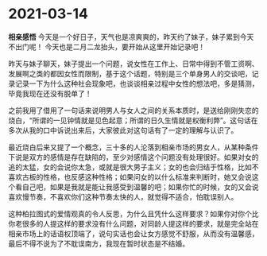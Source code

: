 # 2021-03-14

**相亲感悟**
今天是一个好日子，天气也是凉爽爽的，昨天约了妹子，妹子累到今天不出门呢！
今天也是二月二龙抬头，要开始从这里开始记录吧！

昨天与妹子聊天，妹子提出一个问题，说女性在工作上、日常中得到不管工资啊、发展啊之类的都因女性而限制，基于这个话题，特别是三个单身男人的交谈吧，记录记录一下为什么这种社会现象吧，也谈谈相亲过程中女性的想法吧，多是猜测，毕竟我现在还没有脱单了！

之前我用了借用了一句话来说明男人与女人之间的关系本质时，是送给刚刚失恋的烧白，“所谓的一见钟情就是见色起意；所谓的日久生情就是权衡利弊”。这句话在多次从我的口中诉说出来后，大家彼此对这句话有了一定的理解与认识了。

最近烧白后来又提了一个概念，三十多的人沦落到相亲市场的男女人，从某种条件下说是双方的感情是存在缺陷的，至少对感情这个问题没有处理很好。如果对女的追的太猛，女的会说你太急，或就是很大男子主义；女的也会归结于性格，比如不喜欢古板的性格，也反感这种性格；如果问女的以什么标准来判断时，她又会说这个看自己吧，如果是我就是能让我感受到温馨的吧；如果你忙的时候，女的又会说喜欢慢节奏，不喜欢你们这种节奏太快的人，就觉得不适合，怕耽误别人。

这种柏拉图式的爱情观真的令人反思，为什么且凭什么这样要求？如果你对你个比你老很多的人提这样的要求没有什么问题，对同龄人提这样的要求，就是完全站在相亲市场上的话语权顶端了，说句实话也会让女方感觉不舒服，从而没有温馨感，最后不得不说为了不耽误南方，我现在暂时状态是不结婚。

